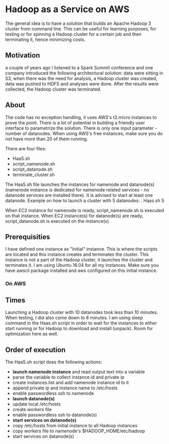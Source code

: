 # Hadoop as a Service on AWS

The general idea is to have a solution that builds an Apache Hadoop 3 cluster from command line.
This can be useful for learning purposes, for testing or for spinning a Hadoop cluster for a certain job and then terminating it, hence minimizing costs.

## Motivation
a couple of years ago I listened to a Spark Summit conference and one company introduced the following architectural solution: data were sitting in S3, when there was the need for analysis, a Hadoop cluster was created, data was pushed to HDFS and analyses were done. After the results were collected, the Hadoop cluster was terminated.

## About
The code has no exception handling, it uses AWS's t2.micro instances to prove the point. There is a lot of potential in building a friendly user interface to parametrize the solution. There is only one input parameter - number of datanodes. When using AWS's free instances, make sure you do not have more than 20 of them running.

There are four files:
- HaaS.sh
- script_namenode.sh
- script_datanode.sh
- terminate_cluster.sh

The HaaS.sh file launches the instances for namenode and datanode(s) (namenode instance is dedicated for namenode related services - no datanode services are installed there). It is advised to start at least one datanode.
Example on how to launch a cluster with 5 datanodes: . Haas.sh 5

When EC2 instance for namenode is ready, script_namenode.sh is executed on that instance.
When EC2 instance(s) for datanode(s) are ready, script_datanode.sh is executed on the instance(s).

## Prerequisities
I have defined one instance as "Initial" instance. This is where the scripts are located and this instance creates and terminates the cluster. This instance is not a part of the Hadoop cluster, it launches the cluster and terminates it.
I am using Ubuntu 16.04 for all my instances. Make sure you have awscli package installed and aws configured on this initial instance.

### On AWS

## Times
Launching a Hadoop cluster with 10 datanodes took less than 10 minutes. When testing, I did also come down to 8 minutes. I am using sleep command in the Haas.sh script in order to wait for the instances to either start running or for Hadoop to download and install (unpack). Room for optimization here as well.

## Order of execution
The HaaS.sh script does the following actions:
* **launch namenode instance** and read output text into a variable
* parse the variable to collect instance id and private ip
* create instances.list and add namenode instance id to it
* append private ip and instance name to /etc/hosts
* enable passwordless ssh to namenode
* **launch datanode(s)**
* update local /etc/hosts
* create workers file
* enable passwordless ssh to datanode(s)
* **start services on datanode(s)**
* copy /etc/hosts from initial instance to all Hadoop instances
* copy workers file to namenode's $HADOOP_HOME/etc/hadoop
* start services on datanode(s)

